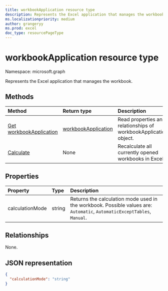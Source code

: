 ```yaml
---
title: workbookApplication resource type
description: Represents the Excel application that manages the workbook.
ms.localizationpriority: medium
author: grangeryy
ms.prod: excel
doc_type: resourcePageType
---
```


# workbookApplication resource type

Namespace: microsoft.graph

Represents the Excel application that manages the workbook.

## Methods

| Method                                                       | Return type                                   | Description                                                      |
| :----------------------------------------------------------- | :-------------------------------------------- | :--------------------------------------------------------------- |
| [Get workbookApplication](../api/workbookapplication-get.md) | [workbookApplication](workbookapplication.md) | Read properties and relationships of workbookApplication object. |
| [Calculate](../api/workbookapplication-calculate.md)         | None                                          | Recalculate all currently opened workbooks in Excel.             |

## Properties

| Property        | Type   | Description                                                                                                             |
| :-------------- | :----- | :---------------------------------------------------------------------------------------------------------------------- |
| calculationMode | string | Returns the calculation mode used in the workbook. Possible values are: `Automatic`, `AutomaticExceptTables`, `Manual`. |

## Relationships

None.

## JSON representation

<!-- {
  "blockType": "resource",
  "optionalProperties": [

  ],
  "@odata.type": "microsoft.graph.workbookApplication"
}-->

```json
{
  "calculationMode": "string"
}

```

<!-- uuid: 8fcb5dbc-d5aa-4681-8e31-b001d5168d79
2015-10-25 14:57:30 UTC -->

<!--
{
  "type": "#page.annotation",
  "description": "workbookApplication resource",
  "keywords": "",
  "section": "documentation",
  "tocPath": "",
  "suppressions": []
}
-->
